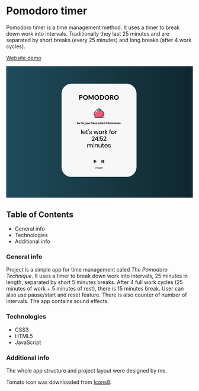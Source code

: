 # Pomodoro timer
Pomodoro timer is a time management method. It uses a timer to break down work into intervals. Traditionally they last 25 minutes and are separated by short breaks (every 25 minutes) and long breaks (after 4 work cycles).

[Website demo](https://agatapst.github.io/pomodoro_timer)

![Website screenshot](./images/screenshot.png)

## Table of Contents
- General info
- Technologies
- Additional info

### General info
Project is a simple app for time management caled _The Pomodoro Technique_. It uses a timer to break down work into intervals, 25 minutes in length, separated by short 5 minutes breaks. After 4 full work cycles (25 minutes of work + 5 minutes of rest), there is 15 minutes break. User can also use pause/start and reset feature. There is also counter of number of intervals. The app contains sound effects.

### Technologies
- CSS3
- HTML5
- JavaScript

### Additional info
The whole app structure and project layout were designed by me.

Tomato icon was downloaded from [Icons8](https://icons8.com).